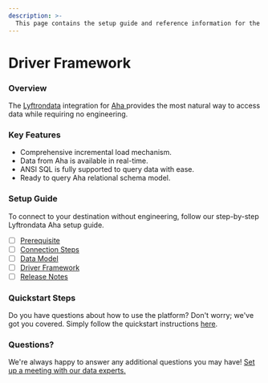 ```yaml
---
description: >-
  This page contains the setup guide and reference information for the Aha source connector.
---
```


# Driver Framework

### Overview

The [Lyftrondata](https://www.lyftrondata.com/) integration for [Aha](https://www.lyftrondata.com/integration/aha/)[ ](https://www.lyftrondata.com/integration/aha/)provides the most natural way to access data while requiring no engineering.

### Key Features

* Comprehensive incremental load mechanism.
* Data from Aha is available in real-time.&#x20;
* ANSI SQL is fully supported to query data with ease.
* Ready to query Aha relational schema model.

### Setup Guide

To connect to your destination without engineering, follow our step-by-step Lyftrondata Aha setup guide.

* [ ] [Prerequisite](../../business-analytics/aha/prerequisite.md)
* [ ] [Connection Steps](../../business-analytics/aha/connection-steps.md)
* [ ] [Data Model](../../business-analytics/aha/data-model/)
* [ ] [Driver Framework](../../business-analytics/aha/driver-framework/)
* [ ] [Release Notes](../../business-analytics/aha/release-notes.md)

### Quickstart Steps

Do you have questions about how to use the platform? Don't worry; we've got you covered. Simply follow the quickstart instructions [here](../../../quickstart-steps.md).

### Questions? <a href="#questions" id="questions"></a>

We're always happy to answer any additional questions you may have! [Set up a meeting with our data experts.](https://www.lyftrondata.com/book-a-meeting/)


